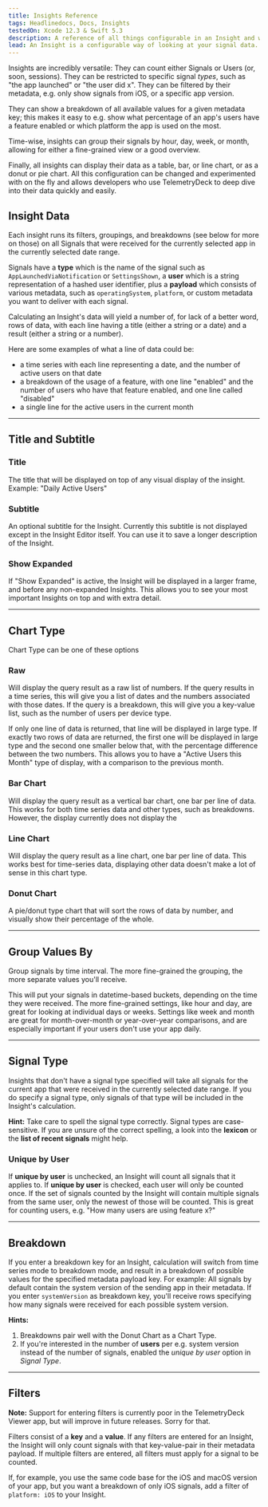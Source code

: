 ```yaml
---
title: Insights Reference
tags: Headlinedocs, Docs, Insights
testedOn: Xcode 12.3 & Swift 5.3
description: A reference of all things configurable in an Insight and what they mean
lead: An Insight is a configurable way of looking at your signal data. You can think of it as a pre-defined database query with filters and groupings. This query will be run on the set of signals received in the currently visible date range (which is displayed in the top toolbar) and displayed in a customizable way. This document gives you a reference to the various parts of the Insight configuration and what they mean.
---
```


Insights are incredibly versatile: They can count either Signals or Users (or, soon, sessions). They can be restricted
to specific signal _types_, such as "the app launched" or "the user did x". They can be filtered by their metadata, e.g.
only show signals from iOS, or a specific app version.

They can show a breakdown of all available values for a given metadata key; this makes it easy to e.g. show what
percentage of an app's users have a feature enabled or which platform the app is used on the most.

Time-wise, insights can group their signals by hour, day, week, or month, allowing for either a fine-grained view or a good
overview.

Finally, all insights can display their data as a table, bar, or line chart, or as a donut or pie chart. All this
configuration can be changed and experimented with on the fly and allows developers who use TelemetryDeck to deep dive
into their data quickly and easily.

## Insight Data

Each insight runs its filters, groupings, and breakdowns (see below for more on those) on all Signals that were received for the currently selected app in the currently selected date range.

Signals have a **type** which is the name of the signal such as `AppLaunchedViaNotification` or `SettingsShown`, a **user** which is a string representation of a hashed user identifier, plus a **payload** which consists of various metadata, such as `operatingSystem`, `platform`, or custom metadata you want to deliver with each signal.

Calculating an Insight's data will yield a number of, for lack of a better word, rows of data, with each line having a title (either a string or a date) and a result (either a string or a number).

Here are some examples of what a line of data could be:

- a time series with each line representing a date, and the number of active users on that date
- a breakdown of the usage of a feature, with one line "enabled" and the number of users who have that feature enabled, and one line called "disabled"
- a single line for the active users in the current month

---

## Title and Subtitle

### Title

The title that will be displayed on top of any visual display of the insight. Example: "Daily Active Users"

### Subtitle

An optional subtitle for the Insight. Currently this subtitle is not displayed except in the Insight Editor itself. You can use it to save a longer description of the Insight.

### Show Expanded

If "Show Expanded" is active, the Insight will be displayed in a larger frame, and before any non-expanded Insights. This allows you to see your most important Insights on top and with extra detail.

---

## Chart Type

Chart Type can be one of these options

### Raw

Will display the query result as a raw list of numbers. If the query results in a time series, this will give you a list of dates and the numbers associated with those dates. If the query is a breakdown, this will give you a key-value list, such as the number of users per device type.

If only one line of data is returned, that line will be displayed in large type. If exactly two rows of data are returned, the first one will be displayed in large type and the second one smaller below that, with the percentage difference between the two numbers. This allows you to have a "Active Users this Month" type of display, with a comparison to the previous month.

### Bar Chart

Will display the query result as a vertical bar chart, one bar per line of data. This works for both time series data and other types, such as breakdowns. However, the display currently does not display the

### Line Chart

Will display the query result as a line chart, one bar per line of data. This works best for time-series data, displaying other data doesn't make a lot of sense in this chart type.

### Donut Chart

A pie/donut type chart that will sort the rows of data by number, and visually show their percentage of the whole.

---

## Group Values By

Group signals by time interval. The more fine-grained the grouping, the more separate values you'll receive.

This will put your signals in datetime-based buckets, depending on the time they were received. The more fine-grained settings, like hour and day, are great for looking at individual days or weeks. Settings like week and month are great for month-over-month or year-over-year comparisons, and are especially important if your users don't use your app daily.

---

## Signal Type

Insights that don't have a signal type specified will take all signals for the current app that were received in the currently selected date range. If you do specify a signal type, only signals of that type will be included in the Insight's calculation.

**Hint:** Take care to spell the signal type correctly. Signal types are case-sensitive. If you are unsure of the correct spelling, a look into the **lexicon** or the **list of recent signals** might help.

### Unique by User

If **unique by user** is unchecked, an Insight will count all signals that it applies to. If **unique by user** is checked, each user will only be counted once. If the set of signals counted by the Insight will contain multiple signals from the same user, only the newest of those will be counted. This is great for counting users, e.g. "How many users are using feature x?"

---

## Breakdown

If you enter a breakdown key for an Insight, calculation will switch from time series mode to breakdown mode, and result in a breakdown of possible values for the specified metadata payload key. For example: All signals by default contain the system version of the sending app in their metadata. If you enter `systemVersion` as breakdown key, you'll receive rows specifying how many signals were received for each possible system version.

**Hints:**

1. Breakdowns pair well with the Donut Chart as a Chart Type.
2. If you're interested in the number of **users** per e.g. system version instead of the number of signals, enabled the _unique by user_ option in _Signal Type_.

---

## Filters

**Note:** Support for entering filters is currently poor in the TelemetryDeck Viewer app, but will improve in future releases. Sorry for that.

Filters consist of a **key** and a **value**. If any filters are entered for an Insight, the Insight will only count signals with that key-value-pair in their metadata payload. If multiple filters are entered, all filters must apply for a signal to be counted.

If, for example, you use the same code base for the iOS and macOS version of your app, but you want a breakdown of only iOS signals, add a filter of `platform: iOS` to your Insight.
